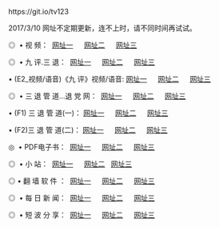 <p>https://git.io/tv123<p>2017/3/10 网址不定期更新，连不上时，请不同时间再试试。
<p>◎   • 视 频： 
<a href="http://pc.patelmortgage.com/tv/" target="_blank">网址一</a> 　 
<a href="http://pc.patelmortgage.com/9018.html" target="_blank">网址二</a> 　 
<a href="http://pc.patelmortgage.com/9449.html" target="_blank">网址三</a></p>
<p>◎   • 九 评.三 退：  
<a href="http://pc.patelmortgage.com/tt/" target="_blank">网址一</a> 　 
<a href="http://pc.patelmortgage.com/v2/" target="_blank">网址二</a> 　 
<a href="http://pc.patelmortgage.com/t/" target="_blank">网址三</a> 　</p>
<p>  • (E2_视频/语音)《九 评》视频/语音: 
<a href="http://pc.patelmortgage.com/7738.html" target="_blank">网址一</a> 　 
<a href="http://pc.patelmortgage.com/7614.html" target="_blank">网址二</a> 　 
<a href="http://pc.patelmortgage.com/7633.html" target="_blank">网址三</a></p>
<p>◎   • 三 退 管 道...退 党 网：  
<a href="http://pc.patelmortgage.com/go/8/" target="_blank">网址一</a> 　 
<a href="http://pc.patelmortgage.com/go/8/" target="_blank">网址二</a> 　 
<a href="http://pc.patelmortgage.com/go/8/" target="_blank">网址三</a></p>
<p>  • (F1) 三 退 管 道(一)： 
<a href="http://pc.patelmortgage.com/dd/" target="_blank">网址一</a> 　 
<a href="http://pc.patelmortgage.com/dd/" target="_blank">网址二</a> 　 
<a href="http://pc.patelmortgage.com/dd/" target="_blank">网址三</a></p>
<p>  • (F2)三 退 管 道(二)： 
<a href="http://pc.patelmortgage.com/d/" target="_blank">网址一</a> 　 
<a href="http://pc.patelmortgage.com/d/" target="_blank">网址二</a> 　 
<a href="http://pc.patelmortgage.com/d/" target="_blank">网址三</a></p>
<p>◎   • PDF电子书：  
<a href="http://pc.patelmortgage.com/p/" target="_blank">网址一</a> 　 
<a href="http://pc.patelmortgage.com/p/" target="_blank">网址二</a> 　 
<a href="http://pc.patelmortgage.com/p/" target="_blank">网址三</a></p>
<p>◎ </span>  •  小 站：  
<a href="http://pc.patelmortgage.com/" target="_blank">网址一</a> 　 
<a href="http://pc.patelmortgage.com/" target="_blank">网址二</a>   
<a href="http://pc.patelmortgage.com/" target="_blank">网址三</a></p>
<p>◎  • 翻 墙 软 件 ：  
<a href="http://pc.patelmortgage.com/ff/" target="_blank">网址一</a> 　 
<a href="http://pc.patelmortgage.com/ff/" target="_blank">网址二</a> 　 
<a href="http://pc.patelmortgage.com/ff/" target="_blank">网址三</a></p>
<p>◎ </span>  • 每 日 新 闻：  
<a href="http://pc.patelmortgage.com/day/" target="_blank">网址一</a> 　 
<a href="http://pc.patelmortgage.com/day/" target="_blank">网址二</a> 　 
<a href="http://pc.patelmortgage.com/day/" target="_blank">网址三</a></p>
<p>◎ </span>  • 短 波 分 享：  
<a href="http://pc.patelmortgage.com/h/" target="_blank">网址一</a> 　 
<a href="http://pc.patelmortgage.com/h/" target="_blank">网址二</a> 　 
<a href="http://pc.patelmortgage.com/h/" target="_blank">网址三</a></p>
